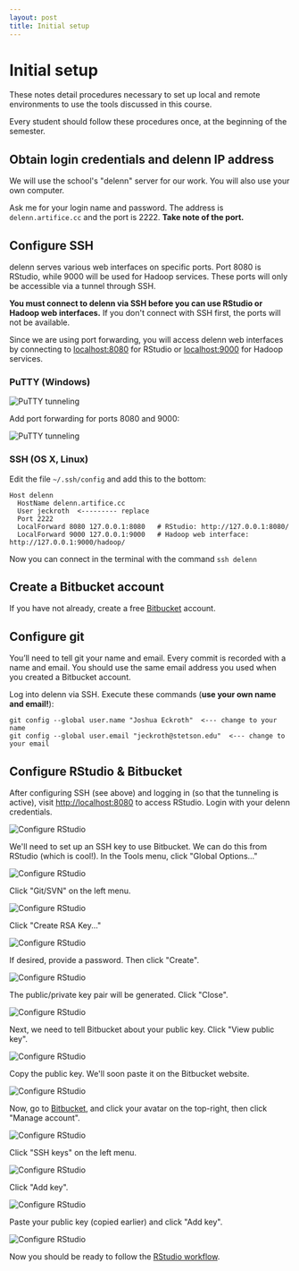 ```yaml
---
layout: post
title: Initial setup
---
```


# Initial setup

These notes detail procedures necessary to set up local and remote environments to use the tools discussed in this course.

Every student should follow these procedures once, at the beginning of the semester.

## Obtain login credentials and delenn IP address

We will use the school's "delenn" server for our work. You will also use your own computer.

Ask me for your login name and password. The address is `delenn.artifice.cc` and the port is 2222. **Take note of the port.**

## Configure SSH

delenn serves various web interfaces on specific ports. Port 8080 is RStudio, while 9000 will be used for Hadoop services. These ports will only be accessible via a tunnel through SSH.

**You must connect to delenn via SSH before you can use RStudio or Hadoop web interfaces.** If you don't connect with SSH first, the ports will not be available.

Since we are using port forwarding, you will access delenn web interfaces by connecting to [localhost:8080](http://localhost:8080) for RStudio or [localhost:9000](http://localhost:9000) for Hadoop services.

### PuTTY (Windows)

![PuTTY tunneling](/images/putty-1.png)

Add port forwarding for ports 8080 and 9000:

![PuTTY tunneling](/images/putty-2.png)

### SSH (OS X, Linux)

Edit the file `~/.ssh/config` and add this to the bottom:

```
Host delenn
  HostName delenn.artifice.cc
  User jeckroth  <--------- replace
  Port 2222
  LocalForward 8080 127.0.0.1:8080   # RStudio: http://127.0.0.1:8080/
  LocalForward 9000 127.0.0.1:9000   # Hadoop web interface: http://127.0.0.1:9000/hadoop/
```

Now you can connect in the terminal with the command `ssh delenn`

## Create a Bitbucket account

If you have not already, create a free [Bitbucket](https://bitbucket.org) account.

## Configure git

You’ll need to tell git your name and email. Every commit is recorded with a name and email. You should use the same email address you used when you created a Bitbucket account.

Log into delenn via SSH. Execute these commands (**use your own name and email!**):

```
git config --global user.name "Joshua Eckroth"  <--- change to your name
git config --global user.email "jeckroth@stetson.edu"  <--- change to your email
```

## Configure RStudio & Bitbucket

After configuring SSH (see above) and logging in (so that the tunneling is active), visit [http://localhost:8080](http://localhost:8080) to access RStudio. Login with your delenn credentials.

![Configure RStudio](/images/setup-rstudio-1.png)

We'll need to set up an SSH key to use Bitbucket. We can do this from RStudio (which is cool!). In the Tools menu, click "Global Options..."

![Configure RStudio](/images/setup-rstudio-2.png)

Click "Git/SVN" on the left menu.

![Configure RStudio](/images/setup-rstudio-3.png)

Click "Create RSA Key..."

![Configure RStudio](/images/setup-rstudio-4.png)

If desired, provide a password. Then click "Create".

![Configure RStudio](/images/setup-rstudio-5.png)

The public/private key pair will be generated. Click "Close".

![Configure RStudio](/images/setup-rstudio-6.png)

Next, we need to tell Bitbucket about your public key. Click "View public key".

![Configure RStudio](/images/setup-rstudio-7.png)

Copy the public key. We'll soon paste it on the Bitbucket website.

![Configure RStudio](/images/setup-rstudio-8.png)

Now, go to [Bitbucket](https://bitbucket.org), and click your avatar on the top-right, then click "Manage account".

![Configure RStudio](/images/setup-rstudio-9.png)

Click "SSH keys" on the left menu.

![Configure RStudio](/images/setup-rstudio-10.png)

Click "Add key".

![Configure RStudio](/images/setup-rstudio-11.png)

Paste your public key (copied earlier) and click "Add key".

![Configure RStudio](/images/setup-rstudio-12.png)

Now you should be ready to follow the [RStudio workflow](/notes/rstudio-workflow.html).
